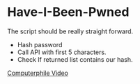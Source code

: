 # Have-I-Been-Pwned

The script should be really straight forward.
- Hash password
- Call API with first 5 characters.
- Check If returned list contains our hash.

[Computerphile Video](https://www.youtube.com/watch?v=hhUb5iknVJs)
